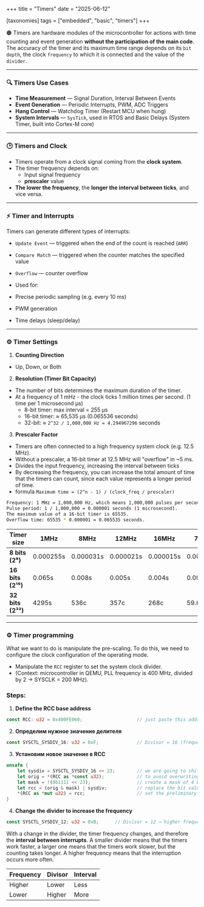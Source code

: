 +++
title = "Timers"
date = "2025-06-12"

[taxonomies]
tags = ["embedded", "basic", "timers"]
+++

🟠 Timers are hardware modules of the microcontroller for actions with time counting and event generation **without the participation of the main code**.  
 The accuracy of the timer and its maximum time range depends on its `bit depth`, the clock `frequency` to which it is connected and the value of the `divider`.
<!-- more -->
---

### 🔍 Timers Use Cases

- **Time Measurement** — Signal Duration, Interval Between Events
- **Event Generation** — Periodic Interrupts, PWM, ADC Triggers
- **Hang Control** — Watchdog Timer (Restart MCU when hung)
- **System Intervals** — `SysTick`, used in RTOS and Basic Delays (System Timer, built into Cortex-M core)

---

### 🕒 Timers and Clock

- Timers operate from a clock signal coming from the **clock system**.
- The timer frequency depends on:
	- Input signal frequency
	- **prescaler** value
- **The lower the frequency**, the **longer the interval between ticks**, and vice versa.

---

### ⚡ Timer and Interrupts
Timers can generate different types of interrupts:

- `Update Event` — triggered when the end of the count is reached (`ARR`)
- `Compare Match` — triggered when the counter matches the specified value
- `Overflow` — counter overflow

- Used for:
- Precise periodic sampling (e.g. every 10 ms)
- PWM generation
- Time delays (sleep/delay)

---

### ⚙️ Timer Settings
1. **Counting Direction**
- Up, Down, or Both

2. **Resolution (Timer Bit Capacity)**
- The number of bits determines the maximum duration of the timer.
- At a frequency of 1 mHz - the clock ticks 1 million times per second. (1 time per 1 microsecond µs)
	- 8-bit timer: max interval = 255 µs
	- 16-bit timer: ≈ 65,535 µs (0.065536 seconds)
	- 32-bit: ≈ `2^32 / 1,000,000 Hz = 4.294967296` seconds
        
3. **Prescaler Factor**
- Timers are often connected to a high frequency system clock (e.g. 12.5 MHz).
- Without a prescaler, a 16-bit timer at 12.5 MHz will "overflow" in ~5 ms.
- Divides the input frequency, increasing the interval between ticks
- By decreasing the frequency, you can increase the total amount of time that the timers can count, since each value represents a longer period of time.
- formula `Maximum time = (2^n - 1) / (clock_freq / prescaler)`
        

``` bash
Frequency: 1 MHz = 1,000,000 Hz, which means 1,000,000 pulses per second.
Pulse period: 1 / 1,000,000 = 0.000001 seconds (1 microsecond).
The maximum value of a 16-bit timer is 65535.
Overflow time: 65535 * 0.000001 = 0.065535 seconds.
```

| Timer size | 1MHz | 8MHz | 12MHz | 16MHz | 72MHz |
| ------------------- | ---------- | ---------- | ---------- | ---------- | ----------- |
| **8 bits (2⁸)** | 0.000255s | 0.000031s | 0.000021s | 0.000015s | 0.0000035s |
| **16 bits (2¹⁶)** | 0.065s | 0.008s | 0.005s | 0.004s | 0.00091s |
| **32 bits (2³²)** | 4295s | 536c | 357c | 268c | 59.6s |

---

### ⚙️ Timer programming
What we want to do is manipulate the pre-scaling. To do this, we need to configure the clock configuration of the operating mode.
* Manipulate the `RCC` register to set the system clock divider.
* (Context: microcontroller in QEMU, PLL frequency is 400 MHz, divided by 2 → SYSCLK = 200 MHz).

### Steps:

1. **Define the RCC base address**
    
```rust
const RCC: u32 = 0x400FE060;  					// just paste this address, but remember that it has offset 060
```

2. **Определим нужное значение делителя**

```rust
const SYSCTL_SYSDIV_16: u32 = 0xF; 				// Divisor = 16 (frequency 12.5 megahertz)
```

3. **Установим новое значение в RCC**
    
```rust
unsafe {
	let sysdiv = SYSCTL_SYSDIV_16 << 23; 		// we are going to shift it 23 bits to the left so that it occupies bits 23 through 26
	let orig = *(RCC as *const u32); 			// to avoid overwriting the entire RCC register, we need to read the value that is in RCC.
	let mask = !(0b1111 << 23); 				// create a mask of 4 bits and invert them. The mask will occupy bits 23 through 26
	let rcc = (orig & mask) | sysdiv; 			// replace the bit values in the original with the mask.
	*(RCC as *mut u32) = rcc; 					// set the preliminary scaling value.
}
```

4. **Change the divider to increase the frequency**
    
```rust
const SYSCTL_SYSDIV_12: u32 = 0xB; 		// Divisor = 12 → higher frequency (new frequency 16.67 MHz)
```

With a change in the divider, the timer frequency changes, and therefore the **interval between interrupts**.
A smaller divider means that the timers work faster, a larger one means that the timers work slower, but the counting takes longer.
A higher frequency means that the interruption occurs more often.


| Frequency | Divisor | Interval |
| :------ | :------- | :------- |
| Higher | Lower | Less |
| Lower | Higher | More |

